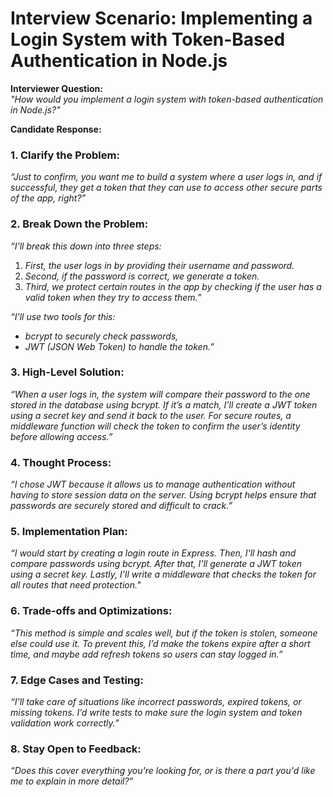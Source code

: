 # Interview Scenario: Implementing a Login System with Token-Based Authentication in Node.js

**Interviewer Question:**  
*"How would you implement a login system with token-based authentication in Node.js?"*

**Candidate Response:**

### 1. Clarify the Problem:
*“Just to confirm, you want me to build a system where a user logs in, and if successful, they get a token that they can use to access other secure parts of the app, right?”*

### 2. Break Down the Problem:
*“I'll break this down into three steps:*
1. *First, the user logs in by providing their username and password.*
2. *Second, if the password is correct, we generate a token.*
3. *Third, we protect certain routes in the app by checking if the user has a valid token when they try to access them.”*

*“I’ll use two tools for this:*
- *bcrypt to securely check passwords,*
- *JWT (JSON Web Token) to handle the token.”*

### 3. High-Level Solution:
*“When a user logs in, the system will compare their password to the one stored in the database using bcrypt. If it’s a match, I’ll create a JWT token using a secret key and send it back to the user. For secure routes, a middleware function will check the token to confirm the user’s identity before allowing access.”*

### 4. Thought Process:
*“I chose JWT because it allows us to manage authentication without having to store session data on the server. Using bcrypt helps ensure that passwords are securely stored and difficult to crack.”*

### 5. Implementation Plan:
*“I would start by creating a login route in Express. Then, I'll hash and compare passwords using bcrypt. After that, I'll generate a JWT token using a secret key. Lastly, I’ll write a middleware that checks the token for all routes that need protection."*

### 6. Trade-offs and Optimizations:
*“This method is simple and scales well, but if the token is stolen, someone else could use it. To prevent this, I’d make the tokens expire after a short time, and maybe add refresh tokens so users can stay logged in.”*

### 7. Edge Cases and Testing:
*“I’ll take care of situations like incorrect passwords, expired tokens, or missing tokens. I’d write tests to make sure the login system and token validation work correctly.”*

### 8. Stay Open to Feedback:
*“Does this cover everything you're looking for, or is there a part you'd like me to explain in more detail?”*
